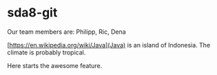 # sda8-git

Our team members are: Philipp, Ric, Dena

[https://en.wikipedia.org/wiki/Java](Java) is an island of Indonesia. The climate is probably tropical.

Here starts the awesome feature.
